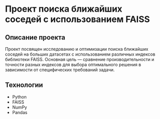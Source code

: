 # Проект поиска ближайших соседей с использованием FAISS

## Описание проекта

Проект посвящен исследованию и оптимизации поиска ближайших соседей на больших датасетах с использованием различных индексов библиотеки FAISS. Основная цель — сравнение производительности и точности разных индексов для выбора оптимального решения в зависимости от специфических требований задачи.

## Технологии

- Python
- FAISS
- NumPy
- Pandas
